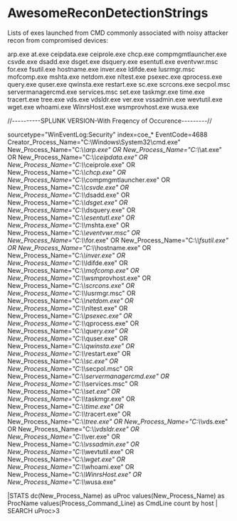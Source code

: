 # AwesomeReconDetectionStrings
Lists of exes launched from CMD commonly associated with noisy attacker recon from compromised devices:

arp.exe
at.exe
ceipdata.exe
ceiprole.exe
chcp.exe
compmgmtlauncher.exe
csvde.exe
dsadd.exe
dsget.exe
dsquery.exe
esentutl.exe
eventvwr.msc
for.exe
fsutil.exe
hostname.exe
inver.exe
ldifde.exe
lusrmgr.msc
mofcomp.exe
mshta.exe
netdom.exe
nltest.exe
psexec.exe
qprocess.exe
query.exe
quser.exe
qwinsta.exe
restart.exe
sc.exe
scrcons.exe
secpol.msc
servermanagercmd.exe
services.msc
set.exe
taskmgr.exe
time.exe
tracert.exe
tree.exe
vds.exe
vdsldr.exe
ver.exe
vssadmin.exe
wevtutil.exe
wget.exe
whoami.exe
WinrsHost.exe
wsmprovhost.exe
wusa.exe

//----------SPLUNK VERSION-With Freqency of Occurence---------//

sourcetype="WinEventLog:Security" index=coe_* EventCode=4688 Creator_Process_Name="C:\\Windows\\System32\\cmd.exe"
New_Process_Name="C:\\*\\arp.exe" OR
New_Process_Name="C:\\*\\at.exe" OR
New_Process_Name="C:\\*\\ceipdata.exe" OR
New_Process_Name="C:\\*\\ceiprole.exe" OR
New_Process_Name="C:\\*\\chcp.exe" OR
New_Process_Name="C:\\*\\compmgmtlauncher.exe" OR
New_Process_Name="C:\\*\\csvde.exe" OR
New_Process_Name="C:\\*\\dsadd.exe" OR
New_Process_Name="C:\\*\\dsget.exe" OR
New_Process_Name="C:\\*\\dsquery.exe" OR
New_Process_Name="C:\\*\\esentutl.exe" OR
New_Process_Name="C:\\*\\mshta.exe" OR
New_Process_Name="C:\\*\\eventvwr.msc" OR
New_Process_Name="C:\\*\\for.exe" OR
New_Process_Name="C:\\*\\fsutil.exe" OR
New_Process_Name="C:\\*\\hostname.exe" OR
New_Process_Name="C:\\*\\inver.exe" OR
New_Process_Name="C:\\*\\ldifde.exe" OR
New_Process_Name="C:\\*\\mofcomp.exe" OR
New_Process_Name="C:\\*\\wsmprovhost.exe" OR
New_Process_Name="C:\\*\\scrcons.exe" OR
New_Process_Name="C:\\*\\lusrmgr.msc" OR
New_Process_Name="C:\\*\\netdom.exe" OR
New_Process_Name="C:\\*\\nltest.exe" OR
New_Process_Name="C:\\*\\psexec.exe" OR
New_Process_Name="C:\\*\\qprocess.exe" OR
New_Process_Name="C:\\*\\query.exe" OR
New_Process_Name="C:\\*\\quser.exe" OR
New_Process_Name="C:\\*\\qwinsta.exe" OR
New_Process_Name="C:\\*\\restart.exe" OR
New_Process_Name="C:\\*\\sc.exe" OR
New_Process_Name="C:\\*\\secpol.msc" OR
New_Process_Name="C:\\*\\servermanagercmd.exe" OR
New_Process_Name="C:\\*\\services.msc" OR
New_Process_Name="C:\\*\\set.exe" OR
New_Process_Name="C:\\*\\taskmgr.exe" OR
New_Process_Name="C:\\*\\time.exe" OR
New_Process_Name="C:\\*\\tracert.exe" OR
New_Process_Name="C:\\*\\tree.exe" OR
New_Process_Name="C:\\*\\vds.exe" OR
New_Process_Name="C:\\*\\vdsldr.exe" OR
New_Process_Name="C:\\*\\ver.exe" OR
New_Process_Name="C:\\*\\vssadmin.exe" OR
New_Process_Name="C:\\*\\wevtutil.exe" OR
New_Process_Name="C:\\*\\wget.exe" OR
New_Process_Name="C:\\*\\whoami.exe" OR
New_Process_Name="C:\\*\\WinrsHost.exe" OR
New_Process_Name="C:\\*\\wusa.exe"

|STATS dc(New_Process_Name)  as uProc values(New_Process_Name) as ProcName values(Process_Command_Line) as CmdLine count by host | SEARCH uProc>3


